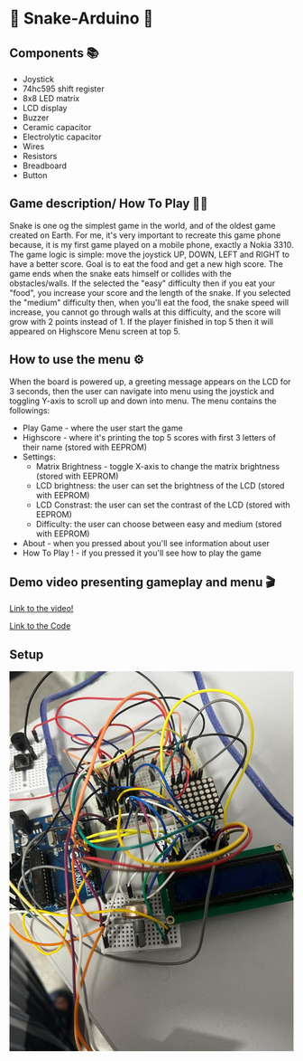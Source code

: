 # 🐍 Snake-Arduino 🐍

## Components 📚
* Joystick
* 74hc595 shift register
* 8x8 LED matrix
* LCD display
* Buzzer
* Ceramic capacitor
* Electrolytic capacitor
* Wires
* Resistors
* Breadboard
* Button

## Game description/ How To Play 🏋️‍♀️
Snake is one og the simplest game in the world, and of the oldest game created on Earth. For me, it's very important to recreate this game phone because, it is my first game played on a mobile phone, exactly a Nokia 3310. The game logic is simple: move the joystick UP, DOWN, LEFT and RIGHT to have a better score. 
Goal is to eat the food and get a new high score. The game ends when the snake eats himself or collides with the obstacles/walls. If the selected the "easy" difficulty then if you eat your "food", you increase your score and the length of the snake. If you selected the "medium" difficulty then, when you'll eat the food, the snake speed will increase, you cannot go through walls at this difficulty, and the score will grow with 2 points instead of 1.
If the player finished in top 5 then it will appeared on Highscore Menu screen at top 5.

## How to use the menu ⚙️
When the board is powered up, a greeting message appears on the LCD for 3 seconds, then the user can navigate into menu using the joystick and toggling Y-axis to scroll up and down into menu.
The menu contains the followings:
* Play Game - where the user start the game 
* Highscore - where it's printing the top 5 scores with first 3 letters of their name (stored with EEPROM)
* Settings:
    * Matrix Brightness - toggle X-axis to change the matrix brightness (stored with EEPROM)
    * LCD brightness: the user can set the brightness of the LCD (stored with EEPROM)
    * LCD Constrast: the user can set the contrast of the LCD (stored with EEPROM)
    * Difficulty: the user can choose between easy and medium (stored with EEPROM)
* About - when you pressed about you'll see information about user
* How To Play ! - if you pressed it you'll see how to play the game

## Demo video presenting gameplay and menu 🎬

[Link to the video!](https://youtu.be/TT73e3caSRI)

[Link to the Code](https://github.com/Giani2001/Snake-Arduino/blob/main/Snake/Snake.ino)

## Setup
![alt text](https://github.com/Giani2001/Snake-Arduino/blob/main/setup.jpeg?raw=true)
